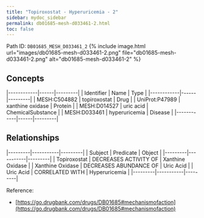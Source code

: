 ```yaml
---
title: "Topiroxostat - Hyperuricemia - 2"
sidebar: mydoc_sidebar
permalink: db01685-mesh-d033461-2.html
toc: false 
---
```



Path ID: `DB01685_MESH_D033461_2`
{% include image.html url="images/db01685-mesh-d033461-2.png" file="db01685-mesh-d033461-2.png" alt="db01685-mesh-d033461-2" %}

## Concepts

|------------|------|---------|
| Identifier | Name | Type    |
|------------|------|---------|
| MESH:C504882 | topiroxostat | Drug |
| UniProt:P47989 | xanthine oxidase | Protein |
| MESH:D014527 | uric acid | ChemicalSubstance |
| MESH:D033461 | hyperuricemia | Disease |
|------------|------|---------|

## Relationships

|---------|-----------|---------|
| Subject | Predicate | Object  |
|---------|-----------|---------|
| Topiroxostat | DECREASES ACTIVITY OF | Xanthine Oxidase |
| Xanthine Oxidase | DECREASES ABUNDANCE OF | Uric Acid |
| Uric Acid | CORRELATED WITH | Hyperuricemia |
|---------|-----------|---------|

Reference: 
  - [https://go.drugbank.com/drugs/DB01685#mechanismofaction](https://go.drugbank.com/drugs/DB01685#mechanismofaction)
